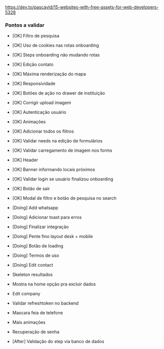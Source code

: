 https://dev.to/pascavld/15-websites-with-free-assets-for-web-developers-5328

### Pontos a validar

- [OK] Filtro de pesquisa
- [OK] Uso de cookies nas rotas onboarding
- [OK] Steps onboarding não mudando rotas
- [OK] Edição contato
- [OK] Máxima renderização do mapa
- [OK] Responsividade
- [OK] Botões de ação no drawer de instituição
- [OK] Corrigir upload imagem
- [OK] Autenticação usuário
- [OK] Animações
- [OK] Adicionar todos os filtros
- [OK] Validar needs na edição de formulários
- [OK] Validar carregamento de imagem nos forms
- [OK] Header
- [OK] Banner informando locais próximos
- [OK] Validar login se usuário finalizou onboarding
- [OK] Botão de sair
- [OK] Modal de filtro e botão de pesquisa no search


- [Doing] Add whatsapp
- [Doing] Adicionar toast para erros
- [Doing] Finalizar integração
- [Doing] Pente fino layout desk + mobile
- [Doing] Botão de loading
- [Doing] Termos de uso
- [Doing] Edit contact

- Skeleton resultados
- Mostra na home opção pra excluir dados
- Edit company
- Validar refreshtoken no backend
- Mascara feia de telefone
- Mais animações
- Recuperação de senha

- [After] Validação do step via banco de dados
